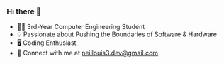 ### Hi there 👋
- 👨‍💻 3rd-Year Computer Engineering Student 
- 💡 Passionate about Pushing the Boundaries of Software & Hardware 
- 🖥️ Coding Enthusiast 
- 📩 Connect with me at neillouis3.dev@gmail.com

<!--
**neillouis3/neillouis3** is a ✨ _special_ ✨ repository because its `README.md` (this file) appears on your GitHub profile.

Here are some ideas to get you started:

- 🔭 I’m currently working on ...
- 🌱 I’m currently learning ...
- 👯 I’m looking to collaborate on ...
- 🤔 I’m looking for help with ...
- 💬 Ask me about ...
- 📫 How to reach me: ...
- 😄 Pronouns: ...
- ⚡ Fun fact: ...
-->
